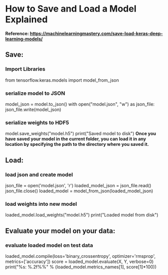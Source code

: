 # How to Save and Load a Model Explained
**Reference: https://machinelearningmastery.com/save-load-keras-deep-learning-models/**
## Save:
### Import Libraries
from tensorflow.keras.models import model_from_json
### serialize model to JSON
model_json = model.to_json()
with open("model.json", "w") as json_file:
    json_file.write(model_json)
### serialize weights to HDF5
model.save_weights("model.h5")
print("Saved model to disk")
**Once you have saved your model in the current folder, you can load it in any location by 
  specifying the path to the directory where you saved it.**
## Load:
### load json and create model
json_file = open('model.json', 'r')
loaded_model_json = json_file.read()
json_file.close()
loaded_model = model_from_json(loaded_model_json)
### load weights into new model
loaded_model.load_weights("model.h5")
print("Loaded model from disk") 
## Evaluate your model on your data:
### evaluate loaded model on test data
loaded_model.compile(loss='binary_crossentropy', optimizer='rmsprop', metrics=['accuracy'])
score = loaded_model.evaluate(X, Y, verbose=0)
print("%s: %.2f%%" % (loaded_model.metrics_names[1], score[1]*100))
